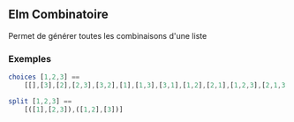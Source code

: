 ## Elm Combinatoire

Permet de générer toutes les combinaisons d'une liste 

### Exemples 

```elm 
choices [1,2,3] ==
    [[],[3],[2],[2,3],[3,2],[1],[1,3],[3,1],[1,2],[2,1],[1,2,3],[2,1,3],[2,3,1],[1,3,2],[3,1,2],[3,2,1]]
```

```elm  
split [1,2,3] ==
    [([1],[2,3]),([1,2],[3])]
```` 
